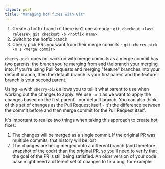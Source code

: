```yaml
---
layout: post
title: "Managing hot fixes with Git"
---
```


1. Create a hotfix branch if there isn't one already - `git checkout <last release>`, `git checkout -b <hotfix name>`
2. Switch to the hotfix branch
3. Cherry pick PRs you want from their merge commits - `git cherry-pick -m 1 <merge commit>`

`cherry-pick` does not work on with merge commits as a merge commit has two parents: the branch you're merging from and the branch your merging into. If you're using Pull Requests and merging "feature" branches into your default branch, then the default branch is your first parent and the feature branch is your second parent. 

Using `-m` with `cherry-pick` allows you to tell it what parent to use when working out the changes to apply. We use `-m 1` as we want to apply the changes based on the first parent - our default branch. You can also think of this set of changes as the Pull Request itself - it's the difference between the commit before and then merge commit for the Pull Request itself.

It's important to realize two things when taking this approach to create hot fixes:

1. The changes will be merged as a single commit. If the original PR was multiple commits, that history will be lost
2. The changes are being merged onto a different branch (and therefore snapshot of the code) than the original PR, so you'll need to verify that the goal of the PR is still being satisfied. An older version of your code base might need a different set of changes to fix a bug, for example.